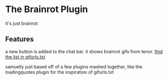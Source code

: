 # The Brainrot Plugin

it's just brainrot

## Features

a new button is added to the chat bar. it shows brainrot gifs from tenor. [find the list in gifurls.txt](./gifURls.txt)

samuelly just based off of a few plugins mashed together, like the loadingquotes plugin for the inspiration of gifurls.txt